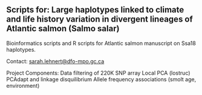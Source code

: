 ## Scripts for: Large haplotypes linked to climate and life history variation in divergent lineages of Atlantic salmon (Salmo salar)

Bioinformatics scripts and R scripts for Atlantic salmon manuscript on Ssa18 haplotypes.

Contact: sarah.lehnert@dfo-mpo.gc.ca

Project Components:
Data filtering of 220K SNP array
Local PCA (lostruc)
PCAdapt and linkage disquilibrium
Allele frequency associations (smolt age, environment)

